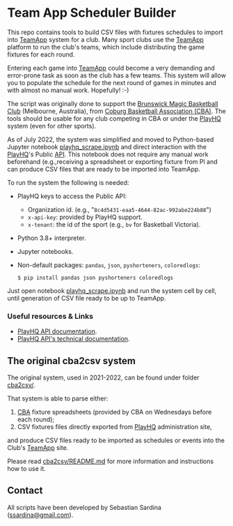 # Team App Scheduler Builder

This repo contains tools to build CSV files with fixtures schedules to import into [TeamApp](https://www.teamapp.com) system for a club. Many sport clubs use the [TeamApp](https://www.teamapp.com) platform to run the club's teams, which include distributing the game fixtures for each round.

Entering each game into [TeamApp](https://www.teamapp.com) could become a very demanding and error-prone task as soon as the club has a few teams. This system will allow you to populate the schedule for the next round of games in minutes and with almost no manual work. Hopefully! :-)

The script was originally done to support the [Brunswick Magic Basketball Club](https://www.brunswickmagic.com/) (Melbourne, Australia), from [Coburg Basketball Association (CBA)](https://coburgbasketball.org.au/). The tools should be usable for any club competing in CBA or under the [PlayHQ](https://bv.playhq.com/) system (even for other sports).

As of July 2022, the system was simplified and moved to Python-based Jupyter notebook [playhq_scrape.ipynb](playhq_scrape.ipynb) and direct interaction with the [PlayHQ](https://bv.playhq.com/)'s Public [API](https://support.playhq.com/hc/en-au/sections/4405422358297-PlayHQ-APIs). This notebook does not require any manual work beforehand (e.g.,receiving a spreadsheet or exporting fixture from Pl and can produce CSV files that are ready to be imported into TeamApp.

To run the system the following is needed:

- PlayHQ keys to access the Public API:
    - Organization id. (e.g., "`8c4d5431-eaa5-4644-82ac-992abe224b88`")
    - `x-api-key`: provided by PlayHQ support.
    - `x-tenant`: the id of the sport (e.g., `bv` for Basketball Victoria).

- Python 3.8+ interpreter.
- Jupyter notebooks.
- Non-default packages: `pandas`, `json`, `pyshorteners`, `coloredlogs`:

    ```shell
    $ pip install pandas json pyshorteners coloredlogs
    ```

Just open notebook [playhq_scrape.ipynb](playhq_scrape.ipynb) and run the system cell by cell, until generation of CSV file ready to be up to TeamApp.

### Useful resources & Links

- [PlayHQ API documentation](https://support.playhq.com/hc/en-au/sections/4405422358297-PlayHQ-APIs).
- [PlayHQ API's technical documentation](https://docs.playhq.com/tech).


## The original cba2csv system

The original system, used in 2021-2022, can be found under folder [cba2csv/](cba2csv/). 

That system is able to parse either:

1. [CBA](https://coburgbasketball.org.au/) fixture spreadsheets (provided by CBA on Wednesdays before each round);
2. CSV fixtures files directly exported from [PlayHQ](https://bv.playhq.com/) administration site, 

and produce CSV files ready to be imported as schedules or events into the Club's [TeamApp](https://www.teamapp.com) site.

Please read [cba2csv/README.md](cba2csv/README.md) for more information and instructions how to use it.
## Contact

All scripts have been developed by Sebastian Sardina (ssardina@gmail.com).

